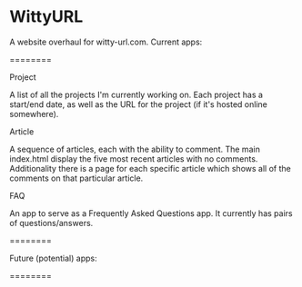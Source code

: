 WittyURL
========

A website overhaul for witty-url.com.  Current apps:

========

Project

A list of all the projects I'm currently working on.  Each project has a start/end date, as well as the URL for the project (if it's hosted online somewhere).  


Article

A sequence of articles, each with the ability to comment.  The main index.html display the five most recent articles with no comments.  Additionality there is a page for each specific article which shows all of the comments on that particular article.


FAQ

An app to serve as a Frequently Asked Questions app.  It currently has pairs of questions/answers.


========

Future (potential) apps:

========
